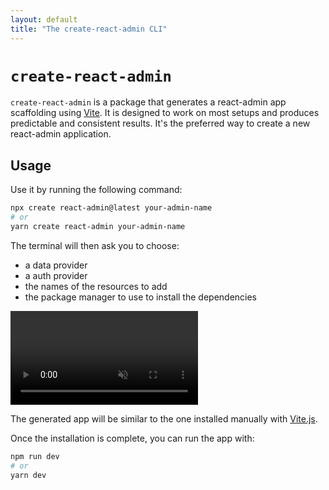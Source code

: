 ```yaml
---
layout: default
title: "The create-react-admin CLI"
---
```


# `create-react-admin`

`create-react-admin` is a package that generates a react-admin app scaffolding using [Vite](https://vitejs.dev/). It is designed to work on most setups and produces predictable and consistent results. It's the preferred way to create a new react-admin application.

## Usage

Use it by running the following command:

```sh
npx create react-admin@latest your-admin-name
# or
yarn create react-admin your-admin-name
```

The terminal will then ask you to choose:
- a data provider
- a auth provider
- the names of the resources to add
- the package manager to use to install the dependencies

<video controls autoplay playsinline muted loop>
  <source src="./img/create-react-admin.webm" type="video/webm"/>
  <source src="./img/create-react-admin.mp4" type="video/mp4"/>
  Your browser does not support the video tag.
</video>

The generated app will be similar to the one installed manually with [Vite.js](./Vite.md).

Once the installation is complete, you can run the app with:

```sh
npm run dev
# or
yarn dev
```
